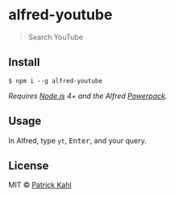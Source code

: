 # alfred-youtube

> Search YouTube


## Install

```
$ npm i --g alfred-youtube
```

*Requires [Node.js](https://nodejs.org) 4+ and the Alfred [Powerpack](https://www.alfredapp.com/powerpack/).*


## Usage

In Alfred, type `yt`, <kbd>Enter</kbd>, and your query.


## License

MIT © [Patrick Kahl](https://github.com/patrickkahl)
